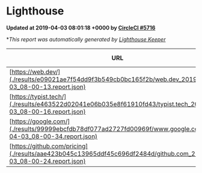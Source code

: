 
# Lighthouse

**Updated at 2019-04-03 08:01:18 +0000 by [CircleCI #5716](https://circleci.com/gh/ItinerisLtd/lighthouse-keeper-example/5716)**

**This report was automatically generated by [Lighthouse Keeper](https://github.com/itinerisltd/lighthouse-keeper)*

| URL | Performance | Accessibility | Best Practices | SEO | PWA | Updated At |
| --- | --- | --- | --- | --- | --- | --- |
| [https://web.dev/](./results/e09021ae7f54dd9f3b549cb0bc165f2b/web.dev_2019-04-03_08-00-13.report.json) | 0.97 | 0.93 | 1 | 0.96 | 1 | 2019-04-03T08:00:13.058Z |
| [https://typist.tech/](./results/e463522d02041e06b035e8f61910fd43/typist.tech_2019-04-03_08-00-16.report.json) | 1 |  |  |  |  | 2019-04-03T08:00:16.142Z |
| [https://google.com/](./results/99999ebcfdb78df077ad2727fd00969f/www.google.com_2019-04-03_08-00-34.report.json) | 0.95 | 0.71 | 0.93 | 0.82 | 0.58 | 2019-04-03T08:00:34.318Z |
| [https://github.com/pricing](./results/aae423b045c13965ddf45c696df2484d/github.com_2019-04-03_08-00-24.report.json) | 0.86 | 0.89 | 0.93 | 0.9 | 0.58 | 2019-04-03T08:00:24.098Z |
